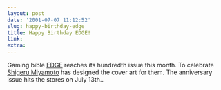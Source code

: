 ```yaml
---
layout: post
date: '2001-07-07 11:12:52'
slug: happy-birthday-edge
title: Happy Birthday EDGE!
link: 
extra: 
---
```


Gaming bible [EDGE](http://www.edge-online.com/) reaches its hundredth issue this month. To celebrate [Shigeru Miyamoto](http://www.n-sider.com/profiles/shigerumiyamoto.shtml) has designed the cover art for them. The anniversary issue hits the stores on July 13th..